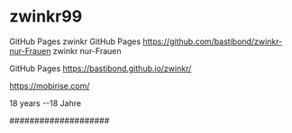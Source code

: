 # zwinkr99
GitHub Pages
zwinkr
GitHub Pages https://github.com/bastibond/zwinkr-nur-Frauen
zwinkr nur-Frauen

GitHub Pages https://bastibond.github.io/zwinkr/

https://mobirise.com/

18 years --18 Jahre

####################
